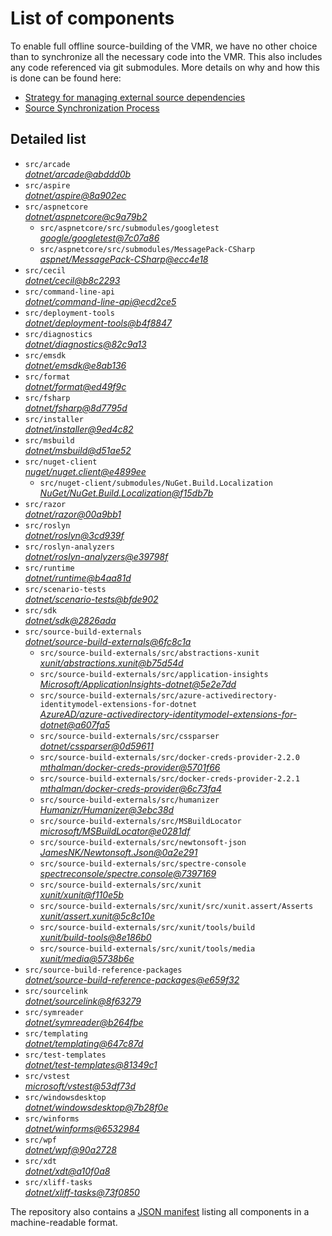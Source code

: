 ﻿# List of components

To enable full offline source-building of the VMR, we have no other choice than to synchronize all the necessary code into the VMR. This also includes any code referenced via git submodules. More details on why and how this is done can be found here:
- [Strategy for managing external source dependencies](src/arcade/Documentation/UnifiedBuild/VMR-Strategy-For-External-Source.md)
- [Source Synchronization Process](src/arcade/Documentation/UnifiedBuild/VMR-Design-And-Operation.md#source-synchronization-process)

## Detailed list

<!-- component list beginning -->
- `src/arcade`  
*[dotnet/arcade@abddd0b](https://github.com/dotnet/arcade/tree/abddd0bd5145578246dcadda264c7557f2a935a9)*
- `src/aspire`  
*[dotnet/aspire@8a902ec](https://github.com/dotnet/aspire/tree/8a902ec654d701cbcb47c5730bd006e50bd561ef)*
- `src/aspnetcore`  
*[dotnet/aspnetcore@c9a79b2](https://github.com/dotnet/aspnetcore/tree/c9a79b2067c7b6eaa945fc1b2272d7da07466d78)*
    - `src/aspnetcore/src/submodules/googletest`  
    *[google/googletest@7c07a86](https://github.com/google/googletest/tree/7c07a863693b0c831f80473f7c6905d7e458682c)*
    - `src/aspnetcore/src/submodules/MessagePack-CSharp`  
    *[aspnet/MessagePack-CSharp@ecc4e18](https://github.com/aspnet/MessagePack-CSharp/tree/ecc4e18ad7a0c7db51cd7e3d2997a291ed01444d)*
- `src/cecil`  
*[dotnet/cecil@b8c2293](https://github.com/dotnet/cecil/tree/b8c2293cd1cbd9d0fe6f32d7b5befbd526b5a175)*
- `src/command-line-api`  
*[dotnet/command-line-api@ecd2ce5](https://github.com/dotnet/command-line-api/tree/ecd2ce5eafbba3008a7d4f5d04b025d30928c812)*
- `src/deployment-tools`  
*[dotnet/deployment-tools@b4f8847](https://github.com/dotnet/deployment-tools/tree/b4f8847a36543b3274dc252534d0175de35bd16c)*
- `src/diagnostics`  
*[dotnet/diagnostics@82c9a13](https://github.com/dotnet/diagnostics/tree/82c9a134f8c13dcfe8a9c243a19ee1861bbcb8ea)*
- `src/emsdk`  
*[dotnet/emsdk@e8ab136](https://github.com/dotnet/emsdk/tree/e8ab136db368ccb85c572d2c1541e3056883df3c)*
- `src/format`  
*[dotnet/format@ed49f9c](https://github.com/dotnet/format/tree/ed49f9c7d60f259d435047f22f4eb7a57437caeb)*
- `src/fsharp`  
*[dotnet/fsharp@8d7795d](https://github.com/dotnet/fsharp/tree/8d7795d4a68a21010577f11084ba937e51daf9a3)*
- `src/installer`  
*[dotnet/installer@9ed4c82](https://github.com/dotnet/installer/tree/9ed4c825a93ead84a1a20eabde340629819ca43e)*
- `src/msbuild`  
*[dotnet/msbuild@d51ae52](https://github.com/dotnet/msbuild/tree/d51ae5297cd0a24caa8cfe356442cc8634c3f087)*
- `src/nuget-client`  
*[nuget/nuget.client@e4899ee](https://github.com/nuget/nuget.client/tree/e4899ee48ff3d7787ee345f546c818ce6b962807)*
    - `src/nuget-client/submodules/NuGet.Build.Localization`  
    *[NuGet/NuGet.Build.Localization@f15db7b](https://github.com/NuGet/NuGet.Build.Localization/tree/f15db7b7c6f5affbea268632ef8333d2687c8031)*
- `src/razor`  
*[dotnet/razor@00a9bb1](https://github.com/dotnet/razor/tree/00a9bb181a4028e7fff09d989c5540cff677e411)*
- `src/roslyn`  
*[dotnet/roslyn@3cd939f](https://github.com/dotnet/roslyn/tree/3cd939f76803da435c20b082a5cfcc844386fcfb)*
- `src/roslyn-analyzers`  
*[dotnet/roslyn-analyzers@e39798f](https://github.com/dotnet/roslyn-analyzers/tree/e39798fc8357615ab319c81b20acfb036ef7b513)*
- `src/runtime`  
*[dotnet/runtime@b4aa81d](https://github.com/dotnet/runtime/tree/b4aa81d9da52616ac18e6eb584e37a08cfb2ba87)*
- `src/scenario-tests`  
*[dotnet/scenario-tests@bfde902](https://github.com/dotnet/scenario-tests/tree/bfde902a10d7b672f4fc7e844198ede405dbb9c6)*
- `src/sdk`  
*[dotnet/sdk@2826ada](https://github.com/dotnet/sdk/tree/2826adaae77e20e216eff43ba74ed43e57414749)*
- `src/source-build-externals`  
*[dotnet/source-build-externals@6fc8c1a](https://github.com/dotnet/source-build-externals/tree/6fc8c1ac45220a4d9b4c59bf2ff187dafcb1da3f)*
    - `src/source-build-externals/src/abstractions-xunit`  
    *[xunit/abstractions.xunit@b75d54d](https://github.com/xunit/abstractions.xunit/tree/b75d54d73b141709f805c2001b16f3dd4d71539d)*
    - `src/source-build-externals/src/application-insights`  
    *[Microsoft/ApplicationInsights-dotnet@5e2e7dd](https://github.com/Microsoft/ApplicationInsights-dotnet/tree/5e2e7ddda961ec0e16a75b1ae0a37f6a13c777f5)*
    - `src/source-build-externals/src/azure-activedirectory-identitymodel-extensions-for-dotnet`  
    *[AzureAD/azure-activedirectory-identitymodel-extensions-for-dotnet@a607fa5](https://github.com/AzureAD/azure-activedirectory-identitymodel-extensions-for-dotnet/tree/a607fa5e0005a6178cf1d2fed4fa0f8179cdb186)*
    - `src/source-build-externals/src/cssparser`  
    *[dotnet/cssparser@0d59611](https://github.com/dotnet/cssparser/tree/0d59611784841735a7778a67aa6e9d8d000c861f)*
    - `src/source-build-externals/src/docker-creds-provider-2.2.0`  
    *[mthalman/docker-creds-provider@5701f66](https://github.com/mthalman/docker-creds-provider/tree/5701f6667c1fbd805684857baaa860383bbdfed7)*
    - `src/source-build-externals/src/docker-creds-provider-2.2.1`  
    *[mthalman/docker-creds-provider@6c73fa4](https://github.com/mthalman/docker-creds-provider/tree/6c73fa4784795ae07f49305a057abf5c473d2adb)*
    - `src/source-build-externals/src/humanizer`  
    *[Humanizr/Humanizer@3ebc38d](https://github.com/Humanizr/Humanizer/tree/3ebc38de585fc641a04b0e78ed69468453b0f8a1)*
    - `src/source-build-externals/src/MSBuildLocator`  
    *[microsoft/MSBuildLocator@e0281df](https://github.com/microsoft/MSBuildLocator/tree/e0281df33274ac3c3e22acc9b07dcb4b31d57dc0)*
    - `src/source-build-externals/src/newtonsoft-json`  
    *[JamesNK/Newtonsoft.Json@0a2e291](https://github.com/JamesNK/Newtonsoft.Json/tree/0a2e291c0d9c0c7675d445703e51750363a549ef)*
    - `src/source-build-externals/src/spectre-console`  
    *[spectreconsole/spectre.console@7397169](https://github.com/spectreconsole/spectre.console/tree/7397169a2757dc3657598bdea4ac222c0f283425)*
    - `src/source-build-externals/src/xunit`  
    *[xunit/xunit@f110e5b](https://github.com/xunit/xunit/tree/f110e5bee5dfd4c08339587c9c3df9292fcb597c)*
    - `src/source-build-externals/src/xunit/src/xunit.assert/Asserts`  
    *[xunit/assert.xunit@5c8c10e](https://github.com/xunit/assert.xunit/tree/5c8c10e085eb42f39f2fe0b40c94bf56649eb0a4)*
    - `src/source-build-externals/src/xunit/tools/build`  
    *[xunit/build-tools@8e186b0](https://github.com/xunit/build-tools/tree/8e186b0f8e398796e75453f3f18952b06d29fdfd)*
    - `src/source-build-externals/src/xunit/tools/media`  
    *[xunit/media@5738b6e](https://github.com/xunit/media/tree/5738b6e86f08e0389c4392b939c20e3eca2d9822)*
- `src/source-build-reference-packages`  
*[dotnet/source-build-reference-packages@e659f32](https://github.com/dotnet/source-build-reference-packages/tree/e659f328bf255d3e17e81296117c3aed1d461f2f)*
- `src/sourcelink`  
*[dotnet/sourcelink@8f63279](https://github.com/dotnet/sourcelink/tree/8f632790ea2ae7a6500ec0b16f13e39037ee9dcc)*
- `src/symreader`  
*[dotnet/symreader@b264fbe](https://github.com/dotnet/symreader/tree/b264fbe4dfb1e665a49f052940697bd6dabd561f)*
- `src/templating`  
*[dotnet/templating@647c87d](https://github.com/dotnet/templating/tree/647c87d68aeb36d008bd9395625c0c4e2f3257d2)*
- `src/test-templates`  
*[dotnet/test-templates@81349c1](https://github.com/dotnet/test-templates/tree/81349c13c2b8e8babf1cdd4e7ab350fbb1b193a4)*
- `src/vstest`  
*[microsoft/vstest@53df73d](https://github.com/microsoft/vstest/tree/53df73d3373e7964f6fb37f4437bda2720a75ef2)*
- `src/windowsdesktop`  
*[dotnet/windowsdesktop@7b28f0e](https://github.com/dotnet/windowsdesktop/tree/7b28f0e0313cfdb6dbfcbe93be1dc22e5bc90a8f)*
- `src/winforms`  
*[dotnet/winforms@6532984](https://github.com/dotnet/winforms/tree/653298452192c54eb6b62e8b5b9d44895c01dc16)*
- `src/wpf`  
*[dotnet/wpf@90a2728](https://github.com/dotnet/wpf/tree/90a2728da19afd0cca16f614c7574026499fbf8c)*
- `src/xdt`  
*[dotnet/xdt@a10f0a8](https://github.com/dotnet/xdt/tree/a10f0a85b91b1e2e18cbd2ea2537eae9c5a64ea9)*
- `src/xliff-tasks`  
*[dotnet/xliff-tasks@73f0850](https://github.com/dotnet/xliff-tasks/tree/73f0850939d96131c28cf6ea6ee5aacb4da0083a)*
<!-- component list end -->

The repository also contains a [JSON manifest](https://github.com/dotnet/dotnet/blob/main/src/source-manifest.json) listing all components in a machine-readable format.
